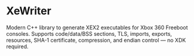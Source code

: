 # XeWriter
Modern C++ library to generate XEX2 executables for Xbox 360 Freeboot consoles. Supports code/data/BSS sections, TLS, imports, exports, resources, SHA-1 certificate, compression, and endian control — no XDK required.
